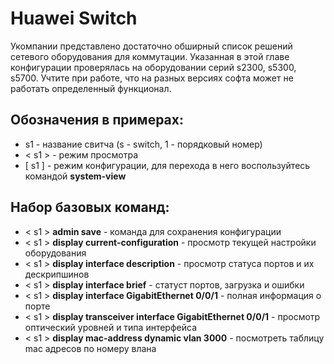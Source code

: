 # Huawei Switch

Укомпании представлено достаточно обширный список решений сетевого оборудования для коммутации. Указанная в этой главе конфигурации проверялась на оборудовании серий s2300, s5300, s5700. Учтите при работе, что на разных версиях софта может не работать определенный функционал.

## Обозначения в примерах:
* s1 - название свитча (s - switch, 1 - порядковый номер)
* < s1 > - режим просмотра
* [ s1 ] - режим конфигурации, для перехода в него воспользуйтесь командой **system-view**

## Набор базовых команд:
* < s1 > **admin save** - команда для сохранения конфигурации
* < s1 > **display current-configuration** - просмотр текущей настройки оборудования
* < s1 > **display interface description** - просмотр статуса портов и их дескрипшинов
* < s1 > **display interface brief** - статуст портов, загрузка и ошибки
* < s1 > **display interface GigabitEthernet 0/0/1** - полная информация о порте
* < s1 > **display transceiver interface GigabitEthernet 0/0/1** - просмотр оптический уровней и типа интерфейса 
* < s1 > **display mac-address dynamic vlan 3000** - посмотреть таблицу mac адресов по номеру влана
